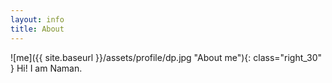 ```yaml
---
layout: info
title: About
---
```

![me]({{ site.baseurl }}/assets/profile/dp.jpg "About me"){: class="right_30" }
Hi! I am Naman.
